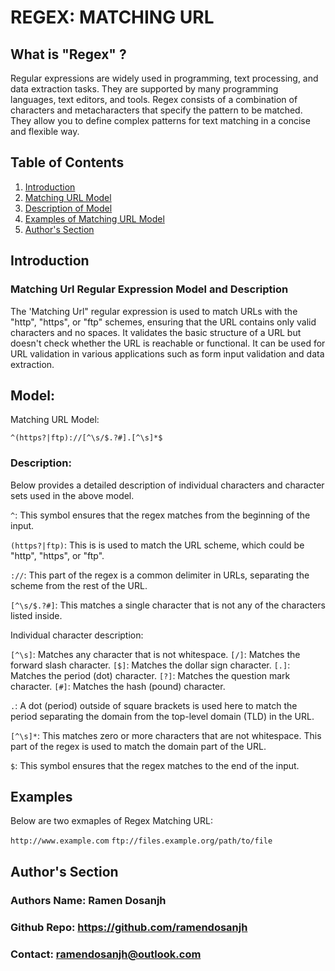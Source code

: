 #  REGEX: MATCHING URL 

## What is "Regex" ?
Regular expressions are widely used in programming, text processing, and data extraction tasks. They are supported by many programming languages, text editors, and tools.
Regex consists of a combination of characters and metacharacters that specify the pattern to be matched. They allow you to define complex patterns for text matching in a concise and flexible way.
## Table of Contents

1. [Introduction](#introduction)
2. [Matching URL Model](#model)
3. [Description of Model](#description)
4. [Examples of Matching URL Model](#examples)
5. [Author's Section](#authors-section)

## Introduction 

### Matching Url Regular Expression Model and Description
The 'Matching Url" regular expression is used to match URLs with the "http", "https", or "ftp" schemes, ensuring that the URL contains only valid characters and no spaces. It validates the basic structure of a URL but doesn't check whether the URL is reachable or functional. It can be used for URL validation in various applications such as form input validation and data extraction. 


## Model:

Matching URL Model:

`^(https?|ftp)://[^\s/$.?#].[^\s]*$`

### Description:

Below provides a detailed description of individual characters and character sets used in the above model.

`^`: This symbol ensures that the regex matches from the beginning of the input.

`(https?|ftp)`: This is is used to match the URL scheme, which could be "http", "https", or "ftp".

`://`: This part of the regex is a common delimiter in URLs, separating the scheme from the rest of the URL.

`[^\s/$.?#]`: This matches a single character that is not any of the characters listed inside. 

Individual character description: 

`[^\s]`: Matches any character that is not whitespace.
`[/]`: Matches the forward slash character.
`[$]`: Matches the dollar sign character.
`[.]`: Matches the period (dot) character.
`[?]`: Matches the question mark character.
`[#]`: Matches the hash (pound) character.

`.`: A dot (period) outside of square brackets is used here to match the period separating the domain from the top-level domain (TLD) in the URL.

`[^\s]*`: This matches zero or more characters that are not whitespace. This part of the regex is used to match the domain part of the URL.

`$`: This symbol ensures that the regex matches to the end of the input.



## Examples
Below are two exmaples of Regex Matching URL:

`http://www.example.com`
`ftp://files.example.org/path/to/file`



## Author's Section

### Authors Name: Ramen Dosanjh
### Github Repo: https://github.com/ramendosanjh
### Contact: ramendosanjh@outlook.com
